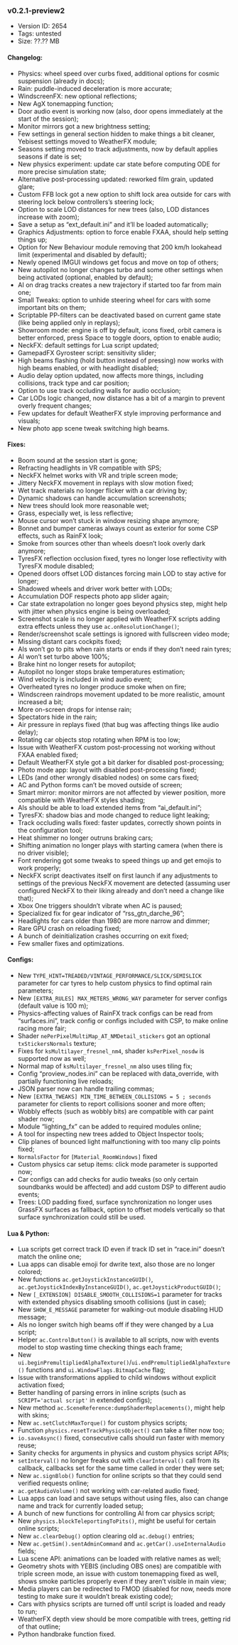 ### v0.2.1-preview2

*   Version ID: 2654
*   Tags: untested
*   Size: ??.?? MB

#### Changelog:

*   Physics: wheel speed over curbs fixed, additional options for cosmic suspension (already in docs);
*   Rain: puddle-induced deceleration is more accurate;
*   WindscreenFX: new optional reflections;
*   New AgX tonemapping function;
*   Door audio event is working now (also, door opens immediately at the start of the session);
*   Monitor mirrors got a new brightness setting;
*   Few settings in general section hidden to make things a bit cleaner, Yebisest settings moved to WeatherFX module;
*   Seasons setting moved to track adjustments, now by default applies seasons if date is set;
*   New physics experiment: update car state before computing ODE for more precise simulation state;
*   Alternative post-processing updated: reworked film grain, updated glare;
*   Custom FFB lock got a new option to shift lock area outside for cars with steering lock below controllers’s steering lock;
*   Option to scale LOD distances for new trees (also, LOD distances increase with zoom);
*   Save a setup as “ext_default.ini” and it’ll be loaded automatically;
*   Graphics Adjustments: option to force enable FXAA, should help setting things up;
*   Option for New Behaviour module removing that 200 km/h lookahead limit (experimental and disabled by default);
*   Newly opened IMGUI windows get focus and move on top of others;
*   New autopilot no longer changes turbo and some other settings when being activated (optional, enabled by default);
*   AI on drag tracks creates a new trajectory if started too far from main one;
*   Small Tweaks: option to unhide steering wheel for cars with some important bits on them;
*   Scriptable PP-filters can be deactivated based on current game state (like being applied only in replays);
*   Showroom mode: engine is off by default, icons fixed, orbit camera is better enforced, press Space to toggle doors, option to enable audio;
*   NeckFX: default settings for Lua script updated;
*   GamepadFX Gyrosteer script: sensitivity slider;
*   High beams flashing (hold button instead of pressing) now works with high beams enabled, or with headlight disabled;
*   Audio delay option updated, now affects more things, including collisions, track type and car position;
*   Option to use track occluding walls for audio occlusion;
*   Car LODs logic changed, now distance has a bit of a margin to prevent overly frequent changes;
*   Few updates for default WeatherFX style improving performance and visuals;
*   New photo app scene tweak switching high beams.

#### Fixes:

*   Boom sound at the session start is gone;
*   Refracting headlights in VR compatible with SPS;
*   NeckFX helmet works with VR and triple screen mode;
*   Jittery NeckFX movement in replays with slow motion fixed;
*   Wet track materials no longer flicker with a car driving by;
*   Dynamic shadows can handle accumulation screenshots;
*   New trees should look more reasonable wet;
*   Grass, especially wet, is less reflective;
*   Mouse cursor won’t stuck in window resizing shape anymore;
*   Bonnet and bumper cameras always count as exterior for some CSP effects, such as RainFX look;
*   Smoke from sources other than wheels doesn’t look overly dark anymore;
*   TyresFX reflection occlusion fixed, tyres no longer lose reflectivity with TyresFX module disabled;
*   Opened doors offset LOD distances forcing main LOD to stay active for longer;
*   Shadowed wheels and driver work better with LODs;
*   Accumulation DOF respects photo app slider again;
*   Car state extrapolation no longer goes beyond physics step, might help with jitter when physics engine is being overloaded;
*   Screenshot scale is no longer applied with WeatherFX scripts adding extra effects unless they use `ac.onResolutionChange()`;
*   Render/screenshot scale settings is ignored with fullscreen video mode;
*   Missing distant cars cockpits fixed;
*   AIs won’t go to pits when rain starts or ends if they don’t need rain tyres;
*   AI won’t set turbo above 100%;
*   Brake hint no longer resets for autopilot;
*   Autopilot no longer stops brake temperatures estimation;
*   Wind velocity is included in wind audio event;
*   Overheated tyres no longer produce smoke when on fire;
*   Windscreen raindrops movement updated to be more realistic, amount increased a bit;
*   More on-screen drops for intense rain;
*   Spectators hide in the rain;
*   Air pressure in replays fixed (that bug was affecting things like audio delay);
*   Rotating car objects stop rotating when RPM is too low;
*   Issue with WeatherFX custom post-processing not working without FXAA enabled fixed;
*   Default WeatherFX style got a bit darker for disabled post-processing;
*   Photo mode app: layout with disabled post-processing fixed;
*   LEDs (and other wrongly disabled nodes) on some cars fixed;
*   AC and Python forms can’t be moved outside of screen;
*   Smart mirror: monitor mirrors are not affected by viewer position, more compatible with WeatherFX styles shading;
*   AIs should be able to load extended items from “ai_default.ini”;
*   TyresFX: shadow bias and mode changed to reduce light leaking;
*   Track occluding walls fixed: faster updates, correctly shown points in the configuration tool;
*   Heat shimmer no longer outruns braking cars;
*   Shifting animation no longer plays with starting camera (when there is no driver visible);
*   Font rendering got some tweaks to speed things up and get emojis to work properly;
*   NeckFX script deactivates itself on first launch if any adjustments to settings of the previous NeckFX movement are detected (assuming user configured NeckFX to their liking already and don’t need a change like that);
*   Xbox One triggers shouldn’t vibrate when AC is paused;
*   Specialized fix for gear indicator of “rss_gtn_darche_96”;
*   Headlights for cars older than 1980 are more narrow and dimmer;
*   Rare GPU crash on reloading fixed;
*   A bunch of deinitialization crashes occurring on exit fixed;
*   Few smaller fixes and optimizations.

#### Configs:

*   New `TYPE_HINT=TREADED/VINTAGE_PERFORMANCE/SLICK/SEMISLICK` parameter for car tyres to help custom physics to find optimal rain parameters;
*   New `[EXTRA_RULES] MAX_METERS_WRONG_WAY` parameter for server configs (default value is 100 m);
*   Physics-affecting values of RainFX track configs can be read from “surfaces.ini”, track config or configs included with CSP, to make online racing more fair;
*   Shader `nePerPixelMultiMap_AT_NMDetail_stickers` got an optional `txStickersNormals` texture;
*   Fixes for `ksMultilayer_fresnel_nm4`, shader `ksPerPixel_nosdw` is supported now as well;
*   Normal map of `ksMultilayer_fresnel_nm` also uses tiling fix;
*   Config “proview_nodes.ini” can be replaced with data_override, with partially functioning live reloads;
*   JSON parser now can handle trailing commas;
*   New `[EXTRA_TWEAKS] MIN_TIME_BETWEEN_COLLISIONS = 5 ; seconds` parameter for clients to report collisions sooner and more often;
*   Wobbly effects (such as wobbly bits) are compatible with car paint shader now;
*   Module “lighting_fx” can be added to required modules online;
*   A tool for inspecting new trees added to Object Inspector tools;
*   Clip planes of bounced light malfunctioning with too many clip points fixed;
*   `NormalsFactor` for `[Material_RoomWindows]` fixed
*   Custom physics car setup items: click mode parameter is supported now;
*   Car configs can add checks for audio tweaks (so only certain soundbanks would be affected) and add custom DSP to different audio events;
*   Trees: LOD padding fixed, surface synchronization no longer uses GrassFX surfaces as fallback, option to offset models vertically so that surface synchronization could still be used.

#### Lua & Python:

*   Lua scripts get correct track ID even if track ID set in “race.ini” doesn’t match the online one;
*   Lua apps can disable emoji for dwrite text, also those are no longer colored;
*   New functions `ac.getJoystickInstanceGUID()`, `ac.getJoystickIndexByInstanceGUID()`, `ac.getJoystickProductGUID()`;
*   New `[_EXTENSION] DISABLE_SMOOTH_COLLISIONS=1` parameter for tracks with extended physics disabling smooth collisions (just in case);
*   New `SHOW_E_MESSAGE` parameter for walking-out module disabling HUD message;
*   AIs no longer switch high beams off if they were changed by a Lua script;
*   Helper `ac.ControlButton()` is available to all scripts, now with events model to stop wasting time checking things each frame;
*   New `ui.beginPremultipliedAlphaTexture()`/`ui.endPremultipliedAlphaTexture()` functions and `ui.WindowFlags.BitmapCache` flag;
*   Issue with transformations applied to child windows without explicit activation fixed;
*   Better handling of parsing errors in inline scripts (such as `SCRIPT='actual script'` in extended configs);
*   New method `ac.SceneReference:dumpShaderReplacements()`, might help with skins;
*   New `ac.setClutchMaxTorque()` for custom physics scripts;
*   Function `physics.resetTrackPhysicsObject()` can take a filter now too;
*   `io.saveAsync()` fixed, consecutive calls should run faster with memory reuse;
*   Sanity checks for arguments in physics and custom physics script APIs;
*   `setInterval()` no longer freaks out with `clearInterval()` call from its callback, callbacks set for the same time called in order they were set;
*   New `ac.signBlob()` function for online scripts so that they could send verified requests online;
*   `ac.getAudioVolume()` not working with car-related audio fixed;
*   Lua apps can load and save setups without using files, also can change name and track for currently loaded setup;
*   A bunch of new functions for controlling AI from car physics script;
*   New `physics.blockTeleportingToPits()`, might be useful for certain online scripts;
*   New `ac.clearDebug()` option clearing old `ac.debug()` entries;
*   New `ac.getSim().sentAdminCommand` and `ac.getCar().useInternalAudio` fields;
*   Lua scene API: animations can be loaded with relative names as well;
*   Geometry shots with YEBIS (including OBS ones) are compatible with triple screen mode, an issue with custom tonemapping fixed as well, shows smoke particles properly even if they aren’t visible in main view;
*   Media players can be redirected to FMOD (disabled for now, needs more testing to make sure it wouldn’t break existing code);
*   Cars with physics scripts are turned off until script is loaded and ready to run;
*   WeatherFX depth view should be more compatible with trees, getting rid of that outline;
*   Python handbrake function fixed.
